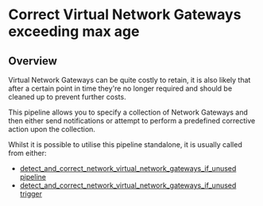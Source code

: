 # Correct Virtual Network Gateways exceeding max age

## Overview

Virtual Network Gateways can be quite costly to retain, it is also likely that after a certain point in time they're no longer required and should be cleaned up to prevent further costs.

This pipeline allows you to specify a collection of Network Gateways and then either send notifications or attempt to perform a predefined corrective action upon the collection.

Whilst it is possible to utilise this pipeline standalone, it is usually called from either:
- [detect_and_correct_network_virtual_network_gateways_if_unused pipeline](https://hub.flowpipe.io/mods/turbot/azure_thrifty/pipelines/azure_thrifty.pipeline.detect_and_correct_network_virtual_network_gateways_if_unused)
- [detect_and_correct_network_virtual_network_gateways_if_unused trigger](https://hub.flowpipe.io/mods/turbot/azure_thrifty/triggers/azure_thrifty.trigger.query.detect_and_correct_network_virtual_network_gateways_if_unused)